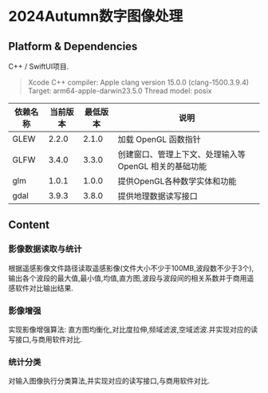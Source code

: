 #  2024Autumn数字图像处理

## Platform & Dependencies
C++ / SwiftUI项目.
> Xcode C++ compiler:
> Apple clang version 15.0.0 (clang-1500.3.9.4)
> Target: arm64-apple-darwin23.5.0
> Thread model: posix

| 依赖名称 | 当前版本 | 最低版本 | 说明 |
| -- | -- | -- | -- |
| GLEW | 2.2.0 | 2.1.0 | 加载 OpenGL 函数指针 |
| GLFW | 3.4.0 | 3.3.0 | 创建窗口、管理上下文、处理输入等 OpenGL 相关的基础功能 |
| glm | 1.0.1 | 1.0.0 | 提供OpenGL各种数学实体和功能|
| gdal | 3.9.3 | 3.8.0 | 提供地理数据读写接口 |

## Content
### 影像数据读取与统计
根据遥感影像文件路径读取遥感影像(文件大小不少于100MB,波段数不少于3个),
输出各个波段的最大值,最小值,均值,直方图,波段与波段间的相关系数并于商用遥感软件对比输出结果.
### 影像增强
实现影像增强算法: 直方图均衡化,对比度拉伸,频域滤波,空域滤波.并实现对应的读写接口,与商用软件对比.
### 统计分类
对输入图像执行分类算法,并实现对应的读写接口,与商用软件对比.
